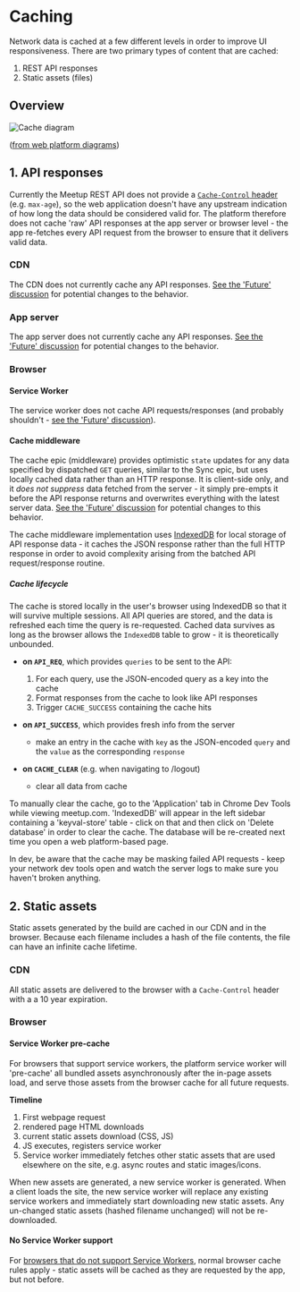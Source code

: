 # Caching

Network data is cached at a few different levels in order to improve UI
responsiveness. There are two primary types of content that are cached:

1. REST API responses
2. Static assets (files)

## Overview

![Cache diagram](https://user-images.githubusercontent.com/1885153/28044152-c9f076ce-6629-11e7-9c6b-1bdf31fb6b50.png)

([from web platform diagrams](https://docs.google.com/presentation/d/1c8jf8UtGa81Ay4oqlbHfoP4Ile2VkiRVrCMVag6cRBQ/#slide=id.g1f921bb8da_0_0))

## 1. API responses

Currently the Meetup REST API does not provide a
[`Cache-Control` header](https://developer.mozilla.org/en-US/docs/Web/HTTP/Headers/Cache-Control)
(e.g. `max-age`), so the web application doesn't have any upstream indication of
how long the data should be considered valid for. The platform therefore does
not cache 'raw' API responses at the app server or browser level - the app
re-fetches every API request from the  browser to ensure that it delivers valid
data.

### CDN

The CDN does not currently cache any API responses. [See the 'Future'
discussion](#future) for potential changes to the behavior.

### App server

The app server does not currently cache any API responses. [See the 'Future' 
discussion](#future) for potential changes to the behavior.

### Browser

#### Service Worker

The service worker does not cache API requests/responses (and probably
shouldn't - [see the 'Future' discussion](#future)).

#### Cache middleware

The cache epic (middleware) provides optimistic `state` updates for any data
specified by dispatched `GET` queries, similar to the Sync epic, but uses
locally cached data rather than an HTTP response. It is client-side only, and it
*does not suppress* data fetched from the server - it simply pre-empts it before
the API response returns and overwrites everything with the latest server data.
[See the 'Future' discussion](#future) for potential changes to this behavior.

The cache middleware implementation uses
[IndexedDB](https://developer.mozilla.org/en/docs/Web/API/IndexedDB_API) for
local storage of API response data - it caches the JSON response rather than the
full HTTP response in order to avoid complexity arising from the batched API
request/response routine.

##### Cache lifecycle

The cache is stored locally in the user's browser using IndexedDB so that it
will survive multiple sessions. All API queries are stored, and the data is
refreshed each time the query is re-requested. Cached data survives as long as
the browser allows the `IndexedDB` table to grow - it is theoretically
unbounded.

- **on `API_REQ`**, which provides `queries` to be sent to the API:

    1. For each query, use the JSON-encoded query as a key into the cache
    2. Format responses from the cache to look like API responses
    3. Trigger `CACHE_SUCCESS` containing the cache hits

- **on `API_SUCCESS`**,  which provides fresh info from the server

    - make an entry in the cache with `key` as the JSON-encoded `query` and
      the `value` as the corresponding `response`

- **on `CACHE_CLEAR`** (e.g. when navigating to /logout)
    
    - clear all data from cache

To manually clear the cache, go to the 'Application' tab in Chrome Dev Tools
while viewing meetup.com. 'IndexedDB' will appear in the left sidebar containing
a 'keyval-store' table - click on that and then click on 'Delete database' in
order to clear the cache. The database will be re-created next time you open a
web platform-based page.

In dev, be aware that the cache may be masking failed API requests - keep your
network dev tools open and watch the server logs to make sure you haven't broken
anything.

## 2. Static assets

Static assets generated by the build are cached in our CDN and in the browser.
Because each filename includes a hash of the file contents, the file can have an
infinite cache lifetime.

### CDN

All static assets are delivered to the browser with a `Cache-Control` header
with a a 10 year expiration.

### Browser

#### Service Worker pre-cache

For browsers that support service workers, the platform service worker will 
'pre-cache' all bundled assets asynchronously after the in-page assets load, and
serve those assets from the browser cache for all future requests.

**Timeline**

1. First webpage request
2. rendered page HTML downloads
3. current static assets download (CSS, JS)
4. JS executes, registers service worker
5. Service worker immediately fetches other static assets that are used
   elsewhere on the site, e.g. async routes and static images/icons.

When new assets are generated, a new service worker is generated. When a client
loads the site, the new service worker will replace any existing service workers
and immediately start downloading new static assets. Any un-changed static
assets (hashed filename unchanged) will not be re-downloaded.

#### No Service Worker support

For
[browsers that do not support Service Workers](https://jakearchibald.github.io/isserviceworkerready/),
normal browser cache rules apply - static assets will be cached as they are
requested by the app, but not before. 
